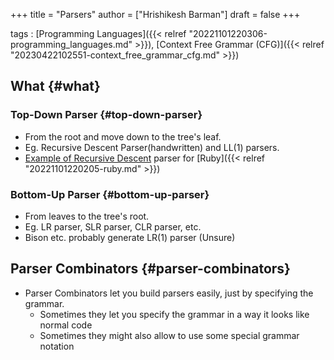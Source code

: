 +++
title = "Parsers"
author = ["Hrishikesh Barman"]
draft = false
+++

tags
: [Programming Languages]({{< relref "20221101220306-programming_languages.md" >}}), [Context Free Grammar (CFG)]({{< relref "20230422102551-context_free_grammar_cfg.md" >}})


## What {#what}


### Top-Down Parser {#top-down-parser}

-   From the root and move down to the tree's leaf.
-   Eg. Recursive Descent Parser(handwritten) and LL(1) parsers.
-   [Example of Recursive Descent](https://railsatscale.com//2023-06-12-rewriting-the-ruby-parser/) parser for [Ruby]({{< relref "20221101220205-ruby.md" >}})


### Bottom-Up Parser {#bottom-up-parser}

-   From leaves to the tree's root.
-   Eg. LR parser, SLR parser, CLR parser, etc.
-   Bison etc. probably generate LR(1) parser (Unsure)


## Parser Combinators {#parser-combinators}

-   Parser Combinators let you build parsers easily, just by specifying the grammar.
    -   Sometimes they let you specify the grammar in a way it looks like normal code
    -   Sometimes they might also allow to use some special grammar notation
